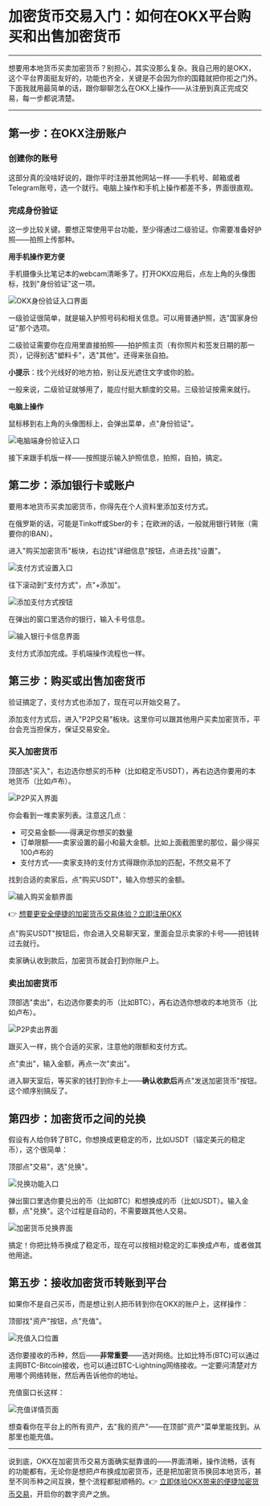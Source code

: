 # 加密货币交易入门：如何在OKX平台购买和出售加密货币

---

想要用本地货币买卖加密货币？别担心，其实没那么复杂。我自己用的是OKX，这个平台界面挺友好的，功能也齐全，关键是不会因为你的国籍就把你拒之门外。下面我就用最简单的话，跟你聊聊怎么在OKX上操作——从注册到真正完成交易，每一步都说清楚。

---

## 第一步：在OKX注册账户

### 创建你的账号

这部分真的没啥好说的，跟你平时注册其他网站一样——手机号、邮箱或者Telegram账号，选一个就行。电脑上操作和手机上操作都差不多，界面很直观。

### 完成身份验证

这一步比较关键。要想正常使用平台功能，至少得通过二级验证。你需要准备好护照——拍照上传那种。

**用手机操作更方便**

手机摄像头比笔记本的webcam清晰多了。打开OKX应用后，点左上角的头像图标，找到"身份验证"这一项。

![OKX身份验证入口界面](image/48315122817854.webp)

一级验证很简单，就是输入护照号码和相关信息。可以用普通护照，选"国家身份证"那个选项。

二级验证需要你在应用里直接拍照——拍护照主页（有你照片和签发日期的那一页），记得别选"塑料卡"，选"其他"。还得来张自拍。

**小提示**：找个光线好的地方拍，别让反光遮住文字或你的脸。

一般来说，二级验证就够用了，能应付挺大额度的交易。三级验证按需来就行。

**电脑上操作**

鼠标移到右上角的头像图标上，会弹出菜单，点"身份验证"。

![电脑端身份验证入口](image/199548351065.webp)

接下来跟手机版一样——按照提示输入护照信息，拍照，自拍，搞定。

## 第二步：添加银行卡或账户

要用本地货币买卖加密货币，你得先在个人资料里添加支付方式。

在俄罗斯的话，可能是Tinkoff或Sber的卡；在欧洲的话，一般就用银行转账（需要你的IBAN）。

进入"购买加密货币"板块，右边找"详细信息"按钮，点进去找"设置"。

![支付方式设置入口](image/398667447917.webp)

往下滚动到"支付方式"，点"+添加"。

![添加支付方式按钮](image/787455815.webp)

在弹出的窗口里选你的银行，输入卡号信息。

![输入银行卡信息界面](image/34266612494.webp)

支付方式添加完成。手机端操作流程也一样。

## 第三步：购买或出售加密货币

验证搞定了，支付方式也添加了，现在可以开始交易了。

添加支付方式后，进入"P2P交易"板块。这里你可以跟其他用户买卖加密货币，平台会充当担保方，保证交易安全。

### 买入加密货币

顶部选"买入"，右边选你想买的币种（比如稳定币USDT），再右边选你要用的本地货币（比如卢布）。

![P2P买入界面](image/7736241616945.webp)

你会看到一堆卖家列表。注意这几点：

- 可交易金额——得满足你想买的数量
- 订单限额——卖家设置的最小和最大金额。比如上面截图里的那位，最少得买100卢布的
- 支付方式——卖家支持的支付方式得跟你添加的匹配，不然交易不了

找到合适的卖家后，点"购买USDT"，输入你想买的金额。

![输入购买金额界面](image/09842849216.webp)

👉 [想要更安全便捷的加密货币交易体验？立即注册OKX](https://www.okx.com/join/62834398)

点"购买USDT"按钮后，你会进入交易聊天室，里面会显示卖家的卡号——把钱转过去就行。

卖家确认收到款后，加密货币就会打到你账户上。

### 卖出加密货币

顶部选"卖出"，右边选你要卖的币（比如BTC），再右边选你想收的本地货币（比如卢布）。

![P2P卖出界面](image/0496768530.webp)

跟买入一样，挑个合适的买家，注意他的限额和支付方式。

点"卖出"，输入金额，再点一次"卖出"。

进入聊天室后，等买家的钱打到你卡上——**确认收款后**再点"发送加密货币"按钮。这个顺序别搞反了。

## 第四步：加密货币之间的兑换

假设有人给你转了BTC，你想换成更稳定的币，比如USDT（锚定美元的稳定币），这个很简单：

顶部点"交易"，选"兑换"。

![兑换功能入口](image/5875515638003800.webp)

弹出窗口里选你要兑出的币（比如BTC）和想换成的币（比如USDT）。输入金额，点"兑换"。这个过程是自动的，不需要跟其他人交易。

![加密货币兑换界面](image/690982155.webp)

搞定！你把比特币换成了稳定币，现在可以按相对稳定的汇率换成卢布，或者做其他用途。

## 第五步：接收加密货币转账到平台

如果你不是自己买币，而是想让别人把币转到你在OKX的账户上，这样操作：

顶部找"资产"按钮，点"充值"。

![充值入口位置](image/14173117363633.webp)

选你要接收的币种，然后——**非常重要**——选对网络。比如比特币(BTC)可以通过主网BTC-Bitcoin接收，也可以通过BTC-Lightning网络接收。一定要问清楚对方用哪个网络转账，然后再告诉他你的地址。

充值窗口长这样：

![充值详情页面](image/092987396718872.webp)

想查看你在平台上的所有资产，去"我的资产"——在顶部"资产"菜单里能找到。从那里也能充值。

---

说到底，OKX在加密货币交易方面确实挺靠谱的——界面清晰，操作流畅，该有的功能都有。无论你是想把卢布换成加密货币，还是把加密货币换回本地货币，甚至不同币种之间互换，整个流程都挺顺畅的。👉 [立即体验OKX带来的便捷加密货币交易](https://www.okx.com/join/62834398)，开启你的数字资产之旅。
